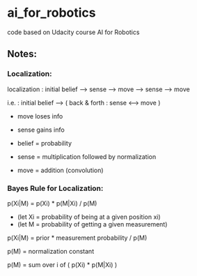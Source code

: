 # ai_for_robotics
code based on Udacity course AI for Robotics

## Notes:

### Localization:
localization : initial belief --> sense --> move --> sense --> move

i.e. : initial belief --> ( back & forth : sense <--> move )

* move loses info
* sense gains info


* belief = probability
* sense = multiplication followed by normalization
* move = addition (convolution)

### Bayes Rule for Localization:
p(Xi|M) = p(Xi) * p(M|Xi) / p(M)
* (let Xi = probability of being at a given position xi)
* (let M = probability of getting a given measurement)

p(Xi|M) = prior * measurement probability / p(M)

p(M) = normalization constant

p(M) = sum over i of ( p(Xi) * p(M|Xi) )